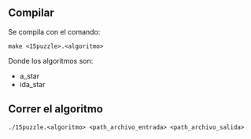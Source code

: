 ## Compilar

Se compila con el comando:
```
make <15puzzle>.<algoritmo>
```

Donde los algoritmos son:  
- a_star
- ida_star

## Correr el algoritmo

```
./15puzzle.<algoritmo> <path_archivo_entrada> <path_archivo_salida>
```